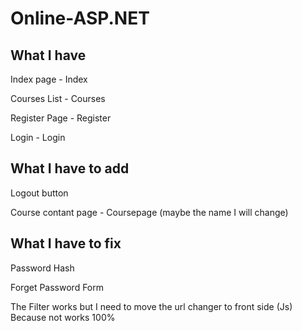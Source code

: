 # Online-ASP.NET

<h2>What I have</h2>

Index page - Index

Courses List - Courses

Register Page - Register

Login - Login

<h2>What I have to add</h2>

Logout button

Course contant page - Coursepage (maybe the name I will change)

<h2>What I have to fix</h2>

Password Hash

Forget Password Form

The Filter works but I need to move the url changer to front side (Js) Because not works 100%